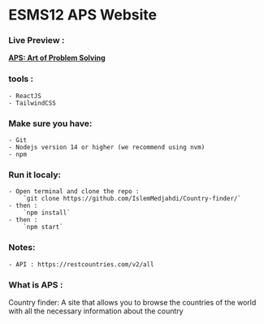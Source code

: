﻿# ESMS12 APS Website

### Live Preview :  
**[APS: Art of Problem Solving](https://country-finder-medjahdi.netlify.app/)**

### tools : 
	- ReactJS
	- TailwindCSS

### Make sure you have:

	- Git
	- Nodejs version 14 or higher (we recommend using nvm)
	- npm

### Run it localy:
	
	- Open terminal and clone the repo : 
		`git clone https://github.com/IslemMedjahdi/Country-finder/`
	- then : 
		`npm install`
	- then : 
		`npm start`
### Notes:

	- API : https://restcountries.com/v2/all


### What is APS : 
Country finder: A site that allows you to browse the countries of the world with all the necessary information about the country

